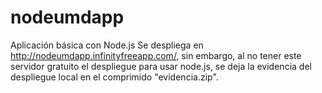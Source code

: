 # nodeumdapp
Aplicación básica con Node.js
Se despliega en http://nodeumdapp.infinityfreeapp.com/, sin embargo, al no tener este servidor gratuito el despliegue para usar node.js, se deja la evidencia del despliegue local en el comprimido "evidencia.zip".
